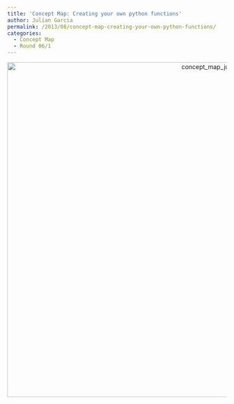 ```yaml
---
title: 'Concept Map: Creating your own python functions'
author: Julian Garcia
permalink: /2013/08/concept-map-creating-your-own-python-functions/
categories:
  - Concept Map
  - Round 06/1
---
```

<p style="text-align: center;">
  <a href="http://teaching.software-carpentry.org/wp-content/uploads/2013/08/concept_map_julian_garcia_function.jpg"><img class="aligncenter size-full wp-image-3934" alt="concept_map_julian_garcia_function" src="http://teaching.software-carpentry.org/wp-content/uploads/2013/08/concept_map_julian_garcia_function.jpg" width="1024" height="768" /></a>
</p>
